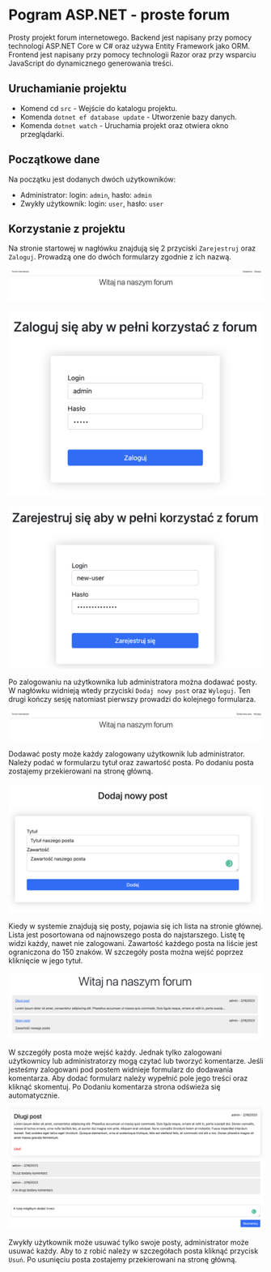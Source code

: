# Pogram ASP.NET - proste forum
Prosty projekt forum internetowego. Backend jest napisany przy pomocy technologi ASP.NET Core w C# oraz używa Entity Framework jako ORM. Frontend jest napisany przy pomocy technologii Razor oraz przy wsparciu JavaScript do dynamicznego generowania treści.

## Uruchamianie projektu
- Komend cd `src` - Wejście do katalogu projektu.
- Komenda `dotnet ef database update` - Utworzenie bazy danych.
- Komenda `dotnet watch` - Uruchamia projekt oraz otwiera okno przeglądarki.

## Początkowe dane
Na początku jest dodanych dwóch użytkowników:
- Administrator: login: `admin`, hasło: `admin`
- Zwykły użytkownik: login: `user`, hasło: `user`

## Korzystanie z projektu
Na stronie startowej w nagłówku znajdują się 2 przyciski `Zarejestruj` oraz `Zaloguj`. Prowadzą one do dwóch formularzy zgodnie z ich nazwą.

![login](https://github.com/Hexagonale/asp-backend/blob/master/images/login.png?raw=true)

![login form](https://github.com/Hexagonale/asp-backend/blob/master/images/login-form.png?raw=true)

![register form](https://github.com/Hexagonale/asp-backend/blob/master/images/register-form.png?raw=true)

Po zalogowaniu na użytkownika lub administratora można dodawać posty. W nagłówku widnieją wtedy przyciski `Dodaj nowy post` oraz `Wyloguj`. Ten drugi kończy sesję natomiast pierwszy prowadzi do kolejnego formularza.

![after login](https://github.com/Hexagonale/asp-backend/blob/master/images/after-login.png?raw=true)

Dodawać posty może każdy zalogowany użytkownik lub administrator. Należy podać w formularzu tytuł oraz zawartość posta. Po dodaniu posta zostajemy przekierowani na stronę główną.

![add post form](https://github.com/Hexagonale/asp-backend/blob/master/images/add-post-form.png?raw=true)

Kiedy w systemie znajdują się posty, pojawia się ich lista na stronie głównej. Lista jest posortowana od najnowszego posta do najstarszego. Listę tę widzi każdy, nawet nie zalogowani. Zawartość każdego posta na liście jest ograniczona do 150 znaków. W szczegóły posta można wejść poprzez kliknięcie w jego tytuł.

![posts list](https://github.com/Hexagonale/asp-backend/blob/master/images/posts-list.png?raw=true)

W szczegóły posta może wejść każdy. Jednak tylko zalogowani użytkownicy lub administratorzy mogą czytać lub tworzyć komentarze. Jeśli jesteśmy zalogowani pod postem widnieje formularz do dodawania komentarza. Aby dodać formularz należy wypełnić pole jego treści oraz kliknąć skomentuj. Po Dodaniu komentarza strona odświeża się automatycznie.

![add comment form](https://github.com/Hexagonale/asp-backend/blob/master/images/add-comment-form.png?raw=true)

Zwykły użytkownik może usuwać tylko swoje posty, administrator może usuwać każdy. Aby to z robić należy w szczegółach posta kliknąć przycisk `Usuń`. Po usunięciu posta zostajemy przekierowani na stronę główną.
